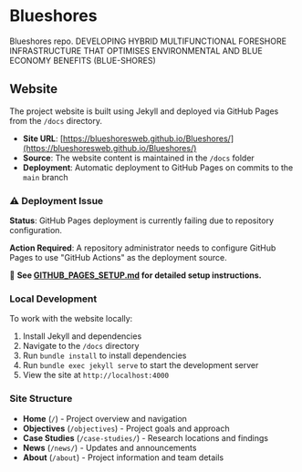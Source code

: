 # Blueshores
Blueshores repo. DEVELOPING HYBRID MULTIFUNCTIONAL FORESHORE INFRASTRUCTURE THAT OPTIMISES ENVIRONMENTAL AND BLUE ECONOMY BENEFITS (BLUE-SHORES)

## Website

The project website is built using Jekyll and deployed via GitHub Pages from the `/docs` directory.

- **Site URL**: [https://blueshoresweb.github.io/Blueshores/](https://blueshoresweb.github.io/Blueshores/)
- **Source**: The website content is maintained in the `/docs` folder
- **Deployment**: Automatic deployment to GitHub Pages on commits to the `main` branch

### ⚠️ Deployment Issue

**Status**: GitHub Pages deployment is currently failing due to repository configuration.

**Action Required**: A repository administrator needs to configure GitHub Pages to use "GitHub Actions" as the deployment source.

📖 **See [GITHUB_PAGES_SETUP.md](GITHUB_PAGES_SETUP.md) for detailed setup instructions.**

### Local Development

To work with the website locally:

1. Install Jekyll and dependencies
2. Navigate to the `/docs` directory 
3. Run `bundle install` to install dependencies
4. Run `bundle exec jekyll serve` to start the development server
5. View the site at `http://localhost:4000`

### Site Structure

- **Home** (`/`) - Project overview and navigation
- **Objectives** (`/objectives`) - Project goals and approach
- **Case Studies** (`/case-studies/`) - Research locations and findings
- **News** (`/news/`) - Updates and announcements
- **About** (`/about`) - Project information and team details
